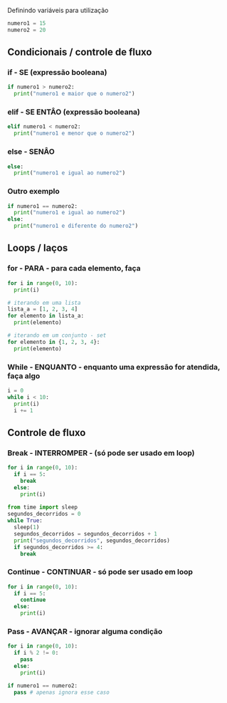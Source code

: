 
Definindo variáveis para utilização

```python
numero1 = 15
numero2 = 20
```


## Condicionais / controle de fluxo

### if - SE (expressão booleana)

```python
if numero1 > numero2:
  print("numero1 e maior que o numero2")
```

### elif - SE ENTÂO (expressão booleana)

```python
elif numero1 < numero2:
  print("numero1 e menor que o numero2")
```

### else - SENÂO

```python
else:
  print("numero1 e igual ao numero2")
```

### Outro exemplo

```python
if numero1 == numero2:
  print("numero1 e igual ao numero2")
else:
  print("numero1 e diferente do numero2")
```


## Loops / laços

### for - PARA - para cada elemento, faça

```python
for i in range(0, 10):
  print(i)

# iterando em uma lista
lista_a = [1, 2, 3, 4]
for elemento in lista_a:
  print(elemento)

# iterando em um conjunto - set
for elemento in {1, 2, 3, 4}:
  print(elemento)
```


### While - ENQUANTO - enquanto uma expressão for atendida, faça algo

```python
i = 0
while i < 10:
  print(i)
  i += 1
```


## Controle de fluxo

### Break - INTERROMPER - (só pode ser usado em loop)

```python
for i in range(0, 10):
  if i == 5:
    break
  else:
    print(i)
                              
from time import sleep
segundos_decorridos = 0
while True:
  sleep(1)
  segundos_decorridos = segundos_decorridos + 1
  print("segundos_decorridos", segundos_decorridos)
  if segundos_decorridos >= 4:
    break
```


### Continue - CONTINUAR - só pode ser usado em loop

```python
for i in range(0, 10):
  if i == 5:
    continue
  else:
    print(i)
```


### Pass - AVANÇAR - ignorar alguma condição

```python
for i in range(0, 10):
  if i % 2 != 0:
    pass
  else:
    print(i)

if numero1 == numero2:
  pass # apenas ignora esse caso
```
